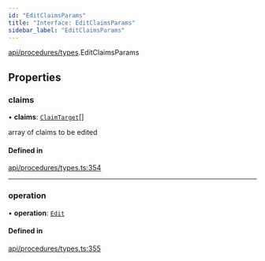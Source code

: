 ```yaml
---
id: "EditClaimsParams"
title: "Interface: EditClaimsParams"
sidebar_label: "EditClaimsParams"
---
```


[api/procedures/types](../../../../../modules/API/Procedures/Types/Types.md).EditClaimsParams

## Properties

### claims

• **claims**: [`ClaimTarget`](../../../../Types/ClaimTarget/ClaimTarget.md)[]

array of claims to be edited

#### Defined in

[api/procedures/types.ts:354](https://github.com/PolymeshAssociation/polymesh-sdk/blob/5a778578/src/api/procedures/types.ts#L354)

___

### operation

• **operation**: [`Edit`](../../../../../enums/API/Procedures/Types/ClaimOperation/ClaimOperation.md#edit)

#### Defined in

[api/procedures/types.ts:355](https://github.com/PolymeshAssociation/polymesh-sdk/blob/5a778578/src/api/procedures/types.ts#L355)
